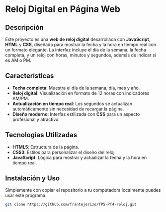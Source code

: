 # Reloj Digital en Página Web

## Descripción

Este proyecto es una **web de reloj digital** desarrollada con **JavaScript**, **HTML** y **CSS**, diseñada para mostrar la fecha y la hora en tiempo real con un formato elegante. La interfaz incluye el día de la semana, la fecha completa, y un reloj con horas, minutos y segundos, además de indicar si es AM o PM.

## Características

- **Fecha completa**: Muestra el día de la semana, día, mes y año.
- **Reloj digital**: Visualización en formato de 12 horas con indicadores AM/PM.
- **Actualización en tiempo real**: Los segundos se actualizan automáticamente sin necesidad de recargar la página.
- **Diseño moderno**: Interfaz estilizada con **CSS** para un aspecto profesional y atractivo.

## Tecnologías Utilizadas

- **HTML5**: Estructura de la página.
- **CSS3**: Estilos para personalizar el diseño del reloj.
- **JavaScript**: Lógica para mostrar y actualizar la fecha y la hora en tiempo real.

## Instalación y Uso

Simplemente con copiar el repositorio a tu computadora localmente puedes usar este programa.

```bash
git clone https://github.com/frantejerizo/TP5-PT4-reloj.git